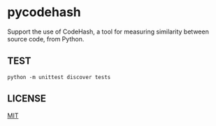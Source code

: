 # pycodehash

Support the use of CodeHash, a tool for measuring similarity between source code, from Python.


## TEST

```
python -m unittest discover tests
```

## LICENSE

[MIT](LICENSE)
